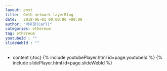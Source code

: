 ```yaml
---
layout: post
title:  Geth network layerBlog
date:   2018-06-01 00:00:00 +09:00
author: "박주형(Carl)"
categories: ethereum
tag: ethereum
youtubeId : ""
slideWebId : ""
---
```

* content
{:toc}
{% include youtubePlayer.html id=page.youtubeId %}
{% include slidePlayer.html id=page.slideWebId %}

